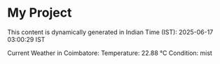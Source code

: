 # My Project

This content is dynamically generated in Indian Time (IST): 2025-06-17 03:00:29 IST


Current Weather in Coimbatore:
Temperature: 22.88 °C
Condition: mist
